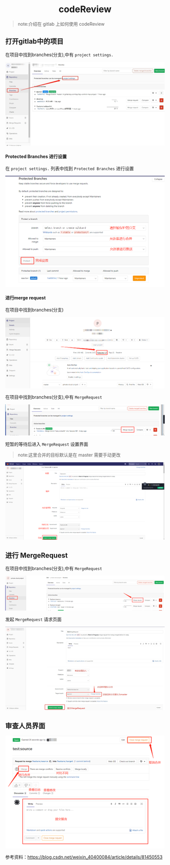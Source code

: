 <h1 align="center">codeReview</h1>

>note:介绍在 gitlab 上如何使用 codeReview


## 打开gitlab中的项目
在项目中找到branches(分支),中有 `project settings.` 

<img src="./img/mr1.png?width=890">

#### Protected Branches 进行设置
在 `project settings.` 列表中找到 `Protected Branches` 进行设置

<img src="./img/mr2.png?width=890">

#### 进行merge request
在项目中找到branches(分支)

<img src="./img/mr3.png?width=890">

在项目中找到branches(分支),中有 `MergeRequest`

<img src="./img/mr4.png?width=890">

短暂的等待后进入 `MergeRequest` 设置界面
>note:这里合并的目标默认是在 master 需要手动更改

<img src="./img/mr5.png?width=890">

## 进行 MergeRequest

在项目中找到branches(分支),中有 `MergeRequest`

<img src="./img/mr6.png?width=890">

发起 `MergeRequest` 请求页面

<img src="./img/mr7.png?width=890">

## 审查人员界面

<img src="./img/mr8.png?width=890">

参考资料：https://blog.csdn.net/weixin_40400084/article/details/81450553